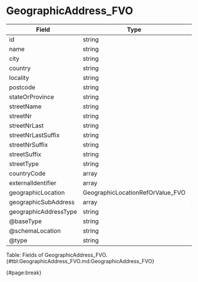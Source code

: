 <!--
    ATTENTION: This file was generated via gradle!
               Do NOT manually edit this file! Any such changes will be overwritten!
-->

# GeographicAddress_FVO

| Field | Type | Format | Required |
| ------- | ------- | ------- | --- |
| id | string | N/A | No |
| name | string | N/A | No |
| city | string | N/A | No |
| country | string | N/A | No |
| locality | string | N/A | No |
| postcode | string | N/A | No |
| stateOrProvince | string | N/A | No |
| streetName | string | N/A | No |
| streetNr | string | N/A | No |
| streetNrLast | string | N/A | No |
| streetNrLastSuffix | string | N/A | No |
| streetNrSuffix | string | N/A | No |
| streetSuffix | string | N/A | No |
| streetType | string | N/A | No |
| countryCode | array | StandardIdentifier_FVO | No |
| externalIdentifier | array | ExternalIdentifier_FVO | No |
| geographicLocation | GeographicLocationRefOrValue_FVO | N/A | No |
| geographicSubAddress | array | GeographicSubAddress_FVO | No |
| geographicAddressType | string | N/A | No |
| @baseType | string | N/A | No |
| @schemaLocation | string | N/A | No |
| @type | string | "GeographicAddress" | Yes |

Table: Fields of GeographicAddress_FVO. {#tbl:GeographicAddress_FVO.md:GeographicAddress_FVO}

{#page:break}
